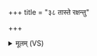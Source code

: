 +++
title = "३८ तास्ते रक्षन्तु"

+++
<details><summary>मूलम् (VS)</summary>

तास्ते॑ रक्षन्तु॒ तव॒ तुभ्य॑मे॒तं ता॑भ्य॒ आज्यं॑ ह॒विरि॒दं जु॑होमि ॥
</details>